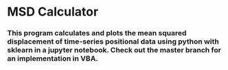 # MSD Calculator

### This program calculates and plots the mean squared displacement of time-series positional data using python with sklearn in a jupyter notebook. Check out the master branch for an implementation in VBA.